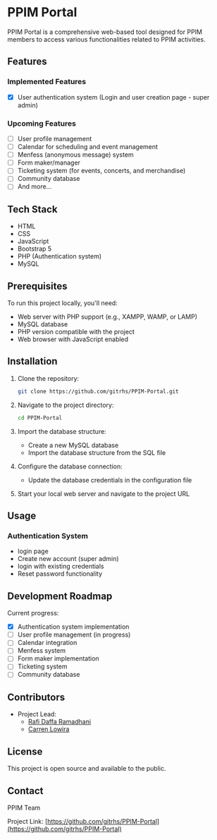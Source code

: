 # PPIM Portal

PPIM Portal is a comprehensive web-based tool designed for PPIM members to access various functionalities related to PPIM activities.

## Features

### Implemented Features

-   [x] User authentication system (Login and user creation page - super admin)

### Upcoming Features

-   [ ] User profile management
-   [ ] Calendar for scheduling and event management
-   [ ] Menfess (anonymous message) system
-   [ ] Form maker/manager
-   [ ] Ticketing system (for events, concerts, and merchandise)
-   [ ] Community database
-   [ ] And more...

## Tech Stack

-   HTML
-   CSS
-   JavaScript
-   Bootstrap 5
-   PHP (Authentication system)
-   MySQL

## Prerequisites

To run this project locally, you'll need:

-   Web server with PHP support (e.g., XAMPP, WAMP, or LAMP)
-   MySQL database
-   PHP version compatible with the project
-   Web browser with JavaScript enabled

## Installation

1. Clone the repository:

    ```bash
    git clone https://github.com/gitrhs/PPIM-Portal.git
    ```

2. Navigate to the project directory:

    ```bash
    cd PPIM-Portal
    ```

3. Import the database structure:

    - Create a new MySQL database
    - Import the database structure from the SQL file

4. Configure the database connection:

    - Update the database credentials in the configuration file

5. Start your local web server and navigate to the project URL

## Usage

### Authentication System

-   login page
-   Create new account (super admin)
-   login with existing credentials
-   Reset password functionality

## Development Roadmap

Current progress:

-   [x] Authentication system implementation
-   [ ] User profile management (in progress)
-   [ ] Calendar integration
-   [ ] Menfess system
-   [ ] Form maker implementation
-   [ ] Ticketing system
-   [ ] Community database

## Contributors

-   Project Lead:
    -   [Rafi Daffa Ramadhani](https://github.com/gitrhs)
    -   [Carren Lowira](https://github.com/cardenr1der)

## License

This project is open source and available to the public.

## Contact

PPIM Team

Project Link: [https://github.com/gitrhs/PPIM-Portal](https://github.com/gitrhs/PPIM-Portal)
